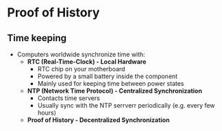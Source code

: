 # Proof of History
## Time keeping
- Computers worldwide synchronize time with: 
    - **RTC (Real-Time-Clock) - Local Hardware**
        - RTC chip on your motherboard
        - Powered by a small battery inside the component
        - Mainly used for keeping time between power states
    - **NTP (Network Time Protocol) - Centralized Synchronization**
        - Contacts time servers
        - Usually sync with the NTP serrverr periodically (e.g. every few hours)
    - **Proof of History - Decentralized Synchronization**

